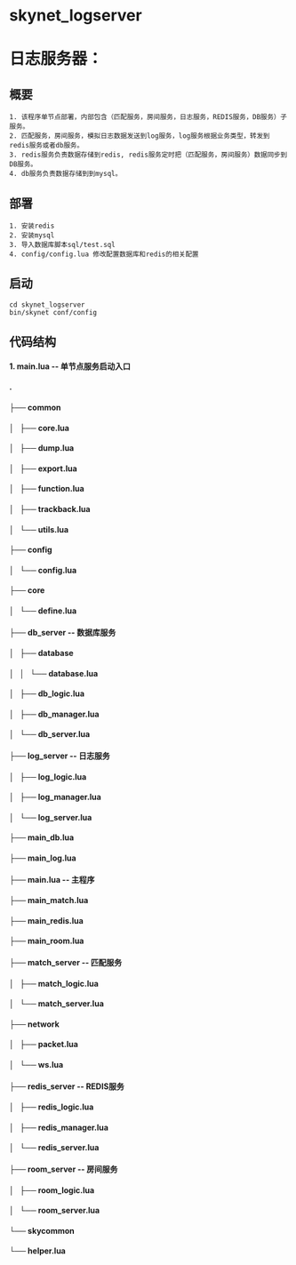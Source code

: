 # skynet_logserver

# 日志服务器：

## 概要
    1. 该程序单节点部署，内部包含（匹配服务，房间服务，日志服务，REDIS服务，DB服务）子服务。
    2. 匹配服务，房间服务，模拟日志数据发送到log服务，log服务根据业务类型，转发到redis服务或者db服务。
    3. redis服务负责数据存储到redis, redis服务定时把（匹配服务，房间服务）数据同步到DB服务。
    4. db服务负责数据存储到到mysql。

## 部署
    1. 安装redis
    2. 安装mysql
    3. 导入数据库脚本sql/test.sql
    4. config/config.lua 修改配置数据库和redis的相关配置

##  启动
    cd skynet_logserver
    bin/skynet conf/config

## 代码结构

#### 1. main.lua     -- 单节点服务启动入口

#### .
#### ├── common
#### │   ├── core.lua
#### │   ├── dump.lua
#### │   ├── export.lua
#### │   ├── function.lua
#### │   ├── trackback.lua
#### │   └── utils.lua
#### ├── config
#### │   └── config.lua
#### ├── core
#### │   └── define.lua
#### ├── db_server                     -- 数据库服务
#### │   ├── database
#### │   │   └── database.lua
#### │   ├── db_logic.lua
#### │   ├── db_manager.lua
#### │   └── db_server.lua
#### ├── log_server                    -- 日志服务
#### │   ├── log_logic.lua
#### │   ├── log_manager.lua
#### │   └── log_server.lua
#### ├── main_db.lua
#### ├── main_log.lua
#### ├── main.lua                      -- 主程序
#### ├── main_match.lua
#### ├── main_redis.lua
#### ├── main_room.lua
#### ├── match_server                  -- 匹配服务
#### │   ├── match_logic.lua
#### │   └── match_server.lua
#### ├── network
#### │   ├── packet.lua
#### │   └── ws.lua
#### ├── redis_server                  -- REDIS服务
#### │   ├── redis_logic.lua
#### │   ├── redis_manager.lua
#### │   └── redis_server.lua
#### ├── room_server                   -- 房间服务
#### │   ├── room_logic.lua
#### │   └── room_server.lua
#### └── skycommon
####     └── helper.lua